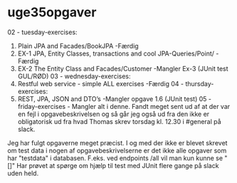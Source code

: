# uge35opgaver

02 - tuesday-exercises:
  1. Plain JPA and Facades/BookJPA
      -Færdig
  2. EX-1 JPA, Entity Classes, transactions and cool JPA-Queries/Point/
      -Færdig
  3. EX-2 The Entity Class and Facades/Customer
      -Mangler Ex-3 (JUnit test GUL/RØD)
03 - wednesday-exercises:
  1. Restful web service - simple ALL exercises
      -Færdig
04 - thursday-exercises:
  1. REST, JPA, JSON and DTO’s
      -Mangler opgave 1.6 (JUnit test)
05 - friday-exercises
    - Mangler alt i denne. Fandt meget sent ud af at der var en fejl i opgavebeskrivelsen og så går jeg også ud fra den ikke er obligatorisk ud fra hvad Thomas skrev torsdag kl. 12.30 i #general på slack.

Jeg har fulgt opgaverne meget præcist. I og med der ikke er blevet skrevet om test data i nogen af opgavebeskrivelserne er det ikke alle opgaver som har "testdata" i databasen. F.eks. ved endpoints /all vil man kun kunne se "[]"
Har prøvet at spørge om hjælp til test med JUnit flere gange på slack uden held.
